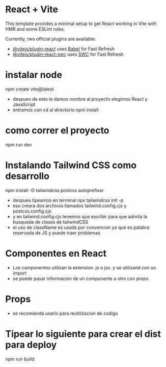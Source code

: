 # React + Vite

This template provides a minimal setup to get React working in Vite with HMR and some ESLint rules.

Currently, two official plugins are available:

- [@vitejs/plugin-react](https://github.com/vitejs/vite-plugin-react/blob/main/packages/plugin-react/README.md) uses [Babel](https://babeljs.io/) for Fast Refresh
- [@vitejs/plugin-react-swc](https://github.com/vitejs/vite-plugin-react-swc) uses [SWC](https://swc.rs/) for Fast Refresh

# instalar node
npm create vite@latest
- despues de esto le damos nombre al proyecto elegimos React y JavaScript
- entramos con cd al directorio 
npm install
# como correr el proyecto
npm run dev
# Instalando Tailwind CSS como desarrollo
npm install -D tailwindcss postcss autoprefixer
- despues tipeamos en terminal
npx tailwindcss init -p
- eso creara dos archivos llamados tailwind.config.cjs y postcss.config.cjs 
- y en tailwind.config.cjs tenemos que escribir para que admita la busqueda de clases de tailwindCSS
- el uso de className es usada por convencion ya que es palabra reservada de JS y puede traer problemas 

# Componentes en React
- Los componentes utilizan la extension .js o jsx. y se utilizand con un import
- se puede pasar informacion de un componente a otro con props
# Props 
- se recomienda usarlo para reutilizacion de codigo 

# Tipear lo siguiente para crear el dist para deploy
npm run build